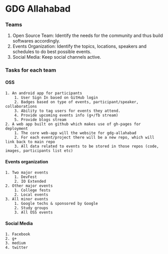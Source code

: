 GDG Allahabad
===========================

### Teams

1. Open Source Team: Identify the needs for the community and thus build softwares accordingly.
2. Events Organization: Identify the topics, locations, speakers and schedules to do best possible events.
3. Social Media: Keep social channels active.

### Tasks for each team

#### OSS
    1. An android app for participants
        1. User Sign In based on GitHub login
        2. Badges based on type of events, participant/speaker, collaborations
        3. Ability to tag users for events they attend.
        4. Provide upcoming events info (g+/fb stream)
        5. Provide blogs stream
    2. A web app built on github which makes use of gh-pages for deployment
        1. The core web-app will the website for gdg-allahabad
        2. For each event/project there will be a new repo, which will link back to main repo
        3. All data related to events to be stored in those repos (code, images, participants list etc)
#### Events organization
    1. Two major events
        1. DevFest
        2. IO Extended
    2. Other major events
        1. College fests
        2. Local events
    3. All minor events
        1. Google techs & sponsored by Google
        2. Study groups
        3. All OSS events
#### Social Media
    1. Facebook
    2. g+
    3. medium
    4. twitter
